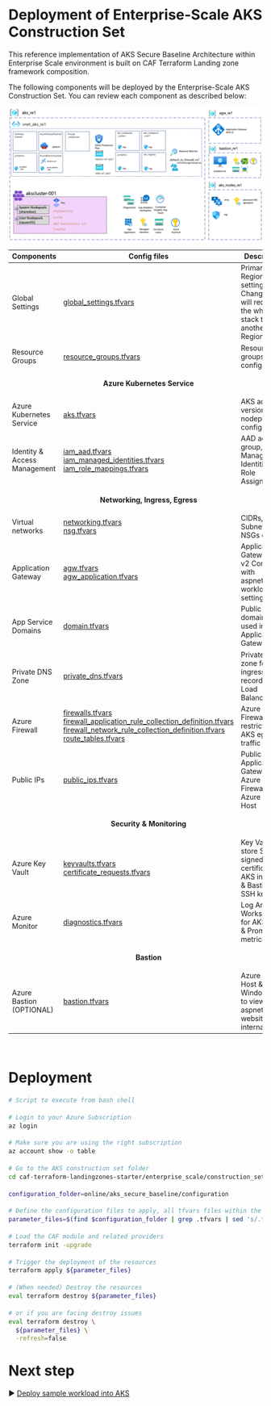 # Deployment of Enterprise-Scale AKS Construction Set

This reference implementation of AKS Secure Baseline Architecture within Enterprise Scale environment is built on CAF Terraform Landing zone framework composition.

The following components will be deployed by the Enterprise-Scale AKS Construction Set. You can review each component as described below:

![aks_enterprise_scale_lz](pictures/aks_enterprise_scale_lz.png)


| Components                                                                                              | Config files                                                 | Description|
|-----------------------------------------------------------|------------------------------------------------------------|------------------------------------------------------------|
| Global Settings |[global_settings.tfvars](configuration/global_settings.tfvars) | Primary Region setting. Changing this will redeploy the whole stack to another Region|
| Resource Groups | [resource_groups.tfvars](./configuration/resource_groups.tfvars)| Resource groups configs |
||<p align="center">**Azure Kubernetes Service**</p>||
| Azure Kubernetes Service | [aks.tfvars](./configuration/aks.tfvars) | AKS addons, version, nodepool configs |
| Identity & Access Management | [iam_aad.tfvars](./configuration/iam_aad.tfvars) <br /> [iam_managed_identities.tfvars](./configuration/iam_managed_identities.tfvars) <br /> [iam_role_mappings.tfvars](./configuration/iam_role_mappings.tfvars)| AAD admin group, User Managed Identities & Role Assignments |
||<p align="center">**Networking, Ingress, Egress**</p>||
| Virtual networks | [networking.tfvars](./configuration/networking.tfvars) <br /> [nsg.tfvars](./configuration/nsg.tfvars)| CIDRs, Subnets, NSGs configs |
| Application Gateway | [agw.tfvars](./configuration/agw.tfvars) <br /> [agw_application.tfvars](./configuration/agw_application.tfvars) <br />| Application Gateway WAF v2 Configs with aspnetapp workload settings |
| App Service Domains | [domain.tfvars](./configuration/domain.tfvars) | Public domain to be used in Application Gateway |
| Private DNS Zone | [private_dns.tfvars](./configuration/private_dns.tfvars) | Private DNS zone for AKS ingress; A record to Load Balancer IP |
| Azure Firewall  | [firewalls.tfvars](./configuration/firewalls.tfvars) <br /> [firewall_application_rule_collection_definition.tfvars](./configuration/firewall_application_rule_collection_definition.tfvars) <br /> [firewall_network_rule_collection_definition.tfvars](./configuration/firewall_network_rule_collection_definition.tfvars) <br /> [route_tables.tfvars](./configuration/route_tables.tfvars)  | Azure Firewall for restricting AKS egress traffic|
| Public IPs | [public_ips.tfvars](./configuration/public_ips.tfvars) | Public IPs for Application Gateway, Azure Firewall & Azure Bastion Host |
||<p align="center">**Security & Monitoring**</p>||
| Azure Key Vault| [keyvaults.tfvars](./configuration/keyvaults.tfvars) <br /> [certificate_requests.tfvars](./configuration/certificate_requests.tfvars) | Key Vault to store Self signed certificate for AKS ingress & Bastion SSH key |
| Azure Monitor | [diagnostics.tfvars](./configuration/diagnostics.tfvars) | Log Analytics Workspace for AKS logs & Prometheus metrics |
||<p align="center">**Bastion**</p>||
| Azure Bastion (OPTIONAL) | [bastion.tfvars](./configuration/bastion.tfvars) | Azure Bastion Host & Windows VM to view aspnetsample website internally. |

<br />

# Deployment

```bash
# Script to execute from bash shell

# Login to your Azure Subscription
az login

# Make sure you are using the right subscription
az account show -o table

# Go to the AKS construction set folder 
cd caf-terraform-landingzones-starter/enterprise_scale/construction_sets/aks

configuration_folder=online/aks_secure_baseline/configuration

# Define the configuration files to apply, all tfvars files within the above folder recursively
parameter_files=$(find $configuration_folder | grep .tfvars | sed 's/.*/-var-file &/' | xargs)

# Load the CAF module and related providers
terraform init -upgrade

# Trigger the deployment of the resources
terraform apply ${parameter_files}

# (When needed) Destroy the resources
eval terraform destroy ${parameter_files}

# or if you are facing destroy issues
eval terraform destroy \
  ${parameter_files} \
  -refresh=false

```

# Next step

:arrow_forward: [Deploy sample workload into AKS](./02-aks.md)
